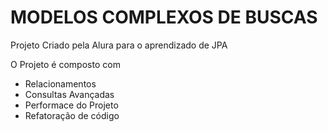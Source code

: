 # **MODELOS COMPLEXOS DE BUSCAS**

Projeto Criado pela Alura para o aprendizado de
JPA

O Projeto é composto com

* Relacionamentos
* Consultas Avançadas
* Performace do Projeto
* Refatoração de código

